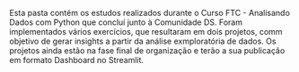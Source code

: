 Esta pasta contém os estudos realizados durante o Curso FTC - Analisando Dados com Python que concluí junto à Comunidade DS.
Foram implementados vários exercícios, que resultaram em dois projetos, comm objetivo de gerar insights a partir da análise exmploratória de dados.
Os projetos ainda estão na fase final de organização e terão a sua publicação em formato Dashboard no Streamlit.

